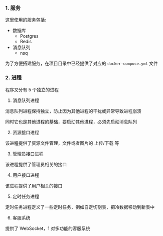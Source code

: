 ### 1. 服务

这里使用的服务包括:

- 数据库
  - Postgres
  - Redis
- 消息队列
  - nsq

为了方便搭建服务，在项目目录中已经提供了对应的 `docker-compose.yml` 文件

### 2. 进程

程序又分有 5 个独立的进程

1. 消息队列进程

消息队列进程保持独立，防止因为其他进程的干扰或异常导致进程崩溃

同时它也是其他进程的基础，要启动其他进程，必须先启动消息队列

2. 资源接口进程

该进程提供了资源文件管理，文件或者图片的 上传/下载 等

3. 管理员接口进程

该进程提供了管理员相关的接口

4. 用户接口进程

该进程提供了用户相关的接口

5. 定时任务进程

定时任务进程定义了一些定时任务，例如自定切割表，把冷数据移动到新表中

6. 客服系统

提供了 WebSocket，1 对多功能的客服系统
